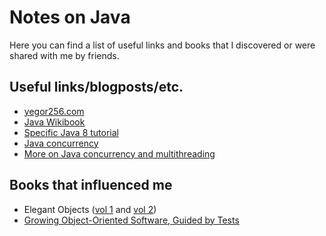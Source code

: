 # Notes on Java

Here you can find a list of useful links and books that I discovered or were shared with me by friends.

## Useful links/blogposts/etc.

- [yegor256.com](http://www.yegor256.com/)
- [Java Wikibook](https://en.wikibooks.org/wiki/Java_Programming)
- [Specific Java 8 tutorial](https://github.com/winterbe/java8-tutorial)
- [Java concurrency](http://tutorials.jenkov.com/java-concurrency/index.html)
- [More on Java concurrency and multithreading](https://www.callicoder.com/java-concurrency-multithreading-basics/)

## Books that influenced me

- Elegant Objects ([vol 1](http://a.co/dZZLnsy) and [vol 2](http://a.co/4aZqQFc))
- [Growing Object-Oriented Software, Guided by Tests](http://a.co/69dy2V5)
